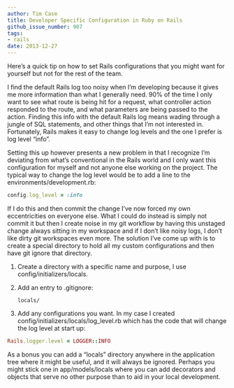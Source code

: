```yaml
---
author: Tim Case
title: Developer Specific Configuration in Ruby on Rails
github_issue_number: 907
tags:
- rails
date: 2013-12-27
---
```


Here’s a quick tip on how to set Rails configurations that you might want for yourself but not for the rest of the team.

I find the default Rails log too noisy when I’m developing because it gives me more information than what I generally need. 90% of the time I only want to see what route is being hit for a request, what controller action responded to the route, and what parameters are being passed to the action. Finding this info with the default Rails log means wading through a jungle of SQL statements, and other things that I’m not interested in. Fortunately, Rails makes it easy to change log levels and the one I prefer is log level “info”.

Setting this up however presents a new problem in that I recognize I’m deviating from what’s conventional in the Rails world and I only want this configuration for myself and not anyone else working on the project. The typical way to change the log level would be to add a line to the environments/development.rb:

```ruby
config.log_level = :info

```

If I do this and then commit the change I’ve now forced my own eccentricities on everyone else. What I could do instead is simply not commit it but then I create noise in my git workflow by having this unstaged change always sitting in my workspace and if I don’t like noisy logs, I don’t like dirty git workspaces even more. The solution I’ve come up with is to create a special directory to hold all my custom configurations and then have git ignore that directory.

1. Create a directory with a specific name and purpose, I use config/initializers/locals.

1. Add an entry to .gitignore:

    ```
    locals/
    ```

1. Add any configurations you want. In my case I created config/initializers/locals/log_level.rb which has the code that will change the log level at start up:

```ruby
Rails.logger.level = LOGGER::INFO
```

As a bonus you can add a “locals” directory anywhere in the application tree where it might be useful, and it will always be ignored. Perhaps you might stick one in app/models/locals where you can add decorators and objects that serve no other purpose than to aid in your local development.


